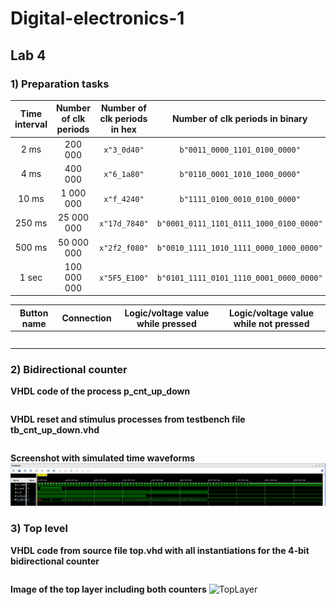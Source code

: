 # Digital-electronics-1
## Lab 4
### 1) Preparation tasks
   | **Time interval** | **Number of clk periods** | **Number of clk periods in hex** | **Number of clk periods in binary** |
   | :-: | :-: | :-: | :-: |
   | 2&nbsp;ms | 200 000 | `x"3_0d40"` | `b"0011_0000_1101_0100_0000"` |
   | 4&nbsp;ms | 400 000 | `x"6_1a80"` | `b"0110_0001_1010_1000_0000"` |
   | 10&nbsp;ms | 1 000 000 | `x"f_4240"` | `b"1111_0100_0010_0100_0000"` |
   | 250&nbsp;ms | 25 000 000 | `x"17d_7840"` | `b"0001_0111_1101_0111_1000_0100_0000"` |
   | 500&nbsp;ms | 50 000 000 | `x"2f2_f080"` | `b"0010_1111_1010_1111_0000_1000_0000"` |
   | 1&nbsp;sec | 100 000 000 | `x"5F5_E100"` | `b"0101_1111_0101_1110_0001_0000_0000"` |
   
   | **Button name** | **Connection** | **Logic/voltage value while pressed** | **Logic/voltage value while not pressed** |
   | :-: | :-: | :-: | :-: |
   |  |  |  |  |
   |  |  |  |  |
   |  |  |  |  |
   |  |  |  |  |
   |  |  |  |  |
   
### 2) Bidirectional counter
**VHDL code of the process p_cnt_up_down**
```vhdl

```
**VHDL reset and stimulus processes from testbench file tb_cnt_up_down.vhd**
```vhdl

```
**Screenshot with simulated time waveforms**
![Simulation](images/simulation.png)

### 3) Top level
**VHDL code from source file top.vhd with all instantiations for the 4-bit bidirectional counter**
```vhdl

```
**Image of the top layer including both counters**
![TopLayer](images/toplayer.png)

